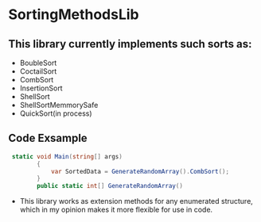 # SortingMethodsLib

## This library currently implements such sorts as:
- BoubleSort
- CoctailSort
- CombSort
- InsertionSort
- ShellSort
- ShellSortMemmorySafe
- QuickSort(in process)

## Code Exsample
```C#
 static void Main(string[] args)
        {
            var SortedData = GenerateRandomArray().CombSort();
        }
        public static int[] GenerateRandomArray()
```
- This library works as extension methods for any enumerated structure, which in my opinion makes it more flexible for use in code.
